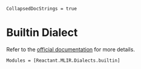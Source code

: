 ```@meta
CollapsedDocStrings = true
```

# Builtin Dialect

Refer to the [official documentation](https://mlir.llvm.org/docs/Dialects/Builtin/) for more
details.

```@autodocs
Modules = [Reactant.MLIR.Dialects.builtin]
```
